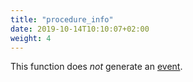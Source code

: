 ```yaml
---
title: "procedure_info"
date: 2019-10-14T10:10:07+02:00
weight: 4
---
```


This function does *not* generate an [event](../../events).